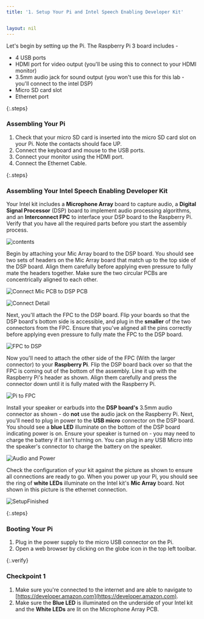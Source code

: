 ```yaml
---
title: '1. Setup Your Pi and Intel Speech Enabling Developer Kit'


layout: nil
---
```


Let's begin by setting up the Pi. The Raspberry Pi 3 board includes -

- 4 USB ports
- HDMI port for video output (you'll be using this to connect to your HDMI monitor)
- 3.5mm audio jack for sound output (you won't use this for this lab - you'll connect to the intel DSP)
- Micro SD card slot
- Ethernet port

{:.steps}
### Assembling Your Pi

1. Check that your micro SD card is inserted into the micro SD card slot on your Pi.  Note the contacts should face UP.
2. Connect the keyboard and mouse to the USB ports.
3. Connect your monitor using the HDMI port.
4. Connect the Ethernet Cable.

{:.steps}
### Assembling Your Intel Speech Enabling Developer Kit

Your Intel kit includes a **Microphone Array** board to capture audio, a **Digital Signal Processor** (DSP) board to implement audio processing algorithms, and an **Interconnect FPC** to interface your DSP board to the Raspberry Pi.  Verify that you have all the required parts before you start the assembly process.

![contents](/assets/Contents.png)

Begin by attaching your Mic Array board to the DSP board.  You should see two sets of headers on the Mic Array board that match up to the top side of the DSP board.  Align them carefully before applying even pressure to fully mate the headers together.  Make sure the two circular PCBs are concentrically aligned to each other.

![Connect Mic PCB to DSP PCB](/assets/FlipConnect.png)

![Connect Detail](/assets/AlignPress.png)

Next, you'll attach the FPC to the DSP board.  Flip your boards so that the DSP board's bottom side is accessible, and plug in the **smaller** of the two connectors from the FPC.  Ensure that you've aligned all the pins correctly before applying even pressure to fully mate the FPC to the DSP board.

![FPC to DSP](/assets/ConnectorPress.png)

Now you'll need to attach the other side of the FPC (With the larger connector) to your **Raspberry Pi**.  Flip the DSP board back over so that the FPC is coming out of the bottom of the assembly.  Line it up with the Raspberry Pi's header as shown.  Align them carefully and press the connector down until it is fully mated with the Raspberry Pi.

![Pi to FPC](/assets/PiConnect.png)

Install your speaker or earbuds into the **DSP board's** 3.5mm audio connector as shown - do **not** use the audio jack on the Raspberry Pi.  Next, you'll need to plug in power to the **USB micro** connector on the DSP board.  You should see a **blue LED** illuminate on the bottom of the DSP board indicating power is on.  Ensure your speaker is turned on - you may need to charge the battery if it isn't turning on.  You can plug in any USB Micro into the speaker's connector to charge the battery on the speaker.

![Audio and Power](/assets/AudioPowerInstallDSP.png)

Check the configuration of your kit against the picture as shown to ensure all connections are ready to go.  When you power up your Pi, you should see the ring of **white LEDs** illuminate on the Intel kit's **Mic Array** board.  Not shown in this picture is the ethernet connection.

![SetupFinished](/assets/SetupFinished.png)


{:.steps}
### Booting Your Pi

1. Plug in the power supply to the micro USB connector on the Pi.
2. Open a web browser by clicking on the globe icon in the top left toolbar.

{:.verify}
### Checkpoint 1
1. Make sure you're connected to the internet and are able to navigate to [https://developer.amazon.com](https://developer.amazon.com).
2. Make sure the **Blue LED** is illuminated on the underside of your Intel kit and the **White LEDs** are lit on the Microphone Array PCB.
